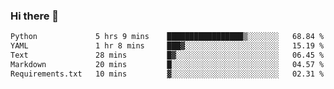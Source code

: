 ### Hi there 👋

<!--START_SECTION:waka-->

```txt
Python             5 hrs 9 mins    █████████████████▒░░░░░░░   68.84 %
YAML               1 hr 8 mins     ███▓░░░░░░░░░░░░░░░░░░░░░   15.19 %
Text               28 mins         █▓░░░░░░░░░░░░░░░░░░░░░░░   06.45 %
Markdown           20 mins         █░░░░░░░░░░░░░░░░░░░░░░░░   04.57 %
Requirements.txt   10 mins         ▓░░░░░░░░░░░░░░░░░░░░░░░░   02.31 %
```

<!--END_SECTION:waka-->

<!--
**Jonas-VanHaeken/Jonas-VanHaeken** is a ✨ _special_ ✨ repository because its `README.md` (this file) appears on your GitHub profile.

Here are some ideas to get you started:

- 🔭 I’m currently working on ...
- 🌱 I’m currently learning ...
- 👯 I’m looking to collaborate on ...
- 🤔 I’m looking for help with ...
- 💬 Ask me about ...
- 📫 How to reach me: ...
- 😄 Pronouns: ...
- ⚡ Fun fact: ...
-->
